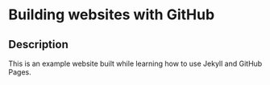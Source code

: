 # Building websites with GitHub
## Description
This is an example website built while learning how to use Jekyll and GitHub Pages.
